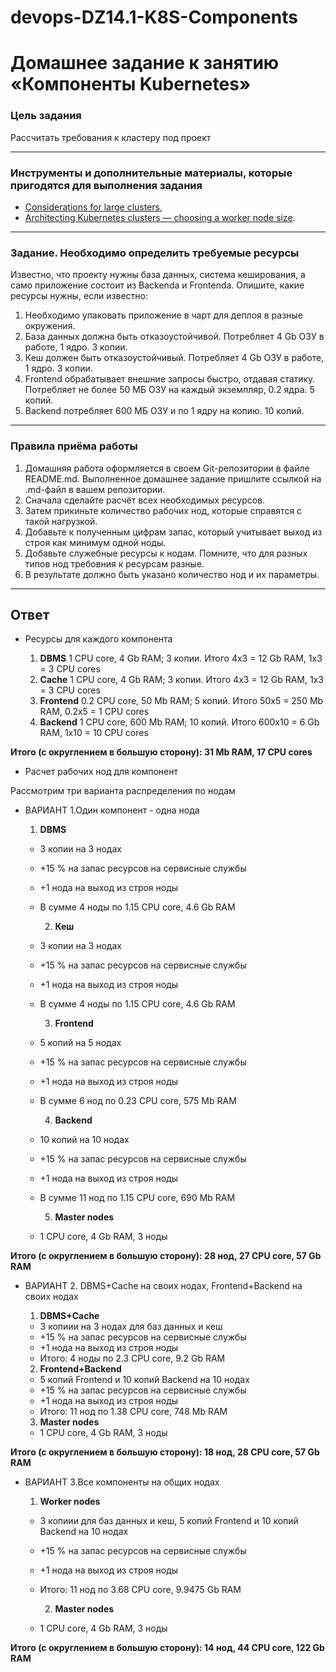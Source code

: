 # devops-DZ14.1-K8S-Components

# Домашнее задание к занятию «Компоненты Kubernetes»

### Цель задания

Рассчитать требования к кластеру под проект

------

### Инструменты и дополнительные материалы, которые пригодятся для выполнения задания

- [Considerations for large clusters](https://kubernetes.io/docs/setup/best-practices/cluster-large/),
- [Architecting Kubernetes clusters — choosing a worker node size](https://learnk8s.io/kubernetes-node-size).

------

### Задание. Необходимо определить требуемые ресурсы

Известно, что проекту нужны база данных, система кеширования, а само приложение состоит из Backendа и Frontendа. Опишите, какие ресурсы нужны, если известно:

1. Необходимо упаковать приложение в чарт для деплоя в разные окружения.
2. База данных должна быть отказоустойчивой. Потребляет 4 Gb ОЗУ в работе, 1 ядро. 3 копии.
3. Кеш должен быть отказоустойчивый. Потребляет 4 Gb ОЗУ в работе, 1 ядро. 3 копии.
4. Frontend обрабатывает внешние запросы быстро, отдавая статику. Потребляет не более 50 МБ ОЗУ на каждый экземпляр, 0.2 ядра. 5 копий.
5. Backend потребляет 600 МБ ОЗУ и по 1 ядру на копию. 10 копий.

----

### Правила приёма работы

1. Домашняя работа оформляется в своем Git-репозитории в файле README.md. Выполненное домашнее задание пришлите ссылкой на .md-файл в вашем репозитории.
2. Сначала сделайте расчёт всех необходимых ресурсов.
3. Затем прикиньте количество рабочих нод, которые справятся с такой нагрузкой.
4. Добавьте к полученным цифрам запас, который учитывает выход из строя как минимум одной ноды.
5. Добавьте служебные ресурсы к нодам. Помните, что для разных типов нод требовния к ресурсам разные.
6. В результате должно быть указано количество нод и их параметры.

------

## Ответ

- Ресурсы для каждого компонента

  1. **DBMS**
    1 CPU core, 4 Gb RAM; 3 копии. Итого 4х3 = 12 Gb RAM, 1x3 = 3 CPU cores
  2. **Cache**
    1 CPU core, 4 Gb RAM; 3 копии. Итого 4х3 = 12 Gb RAM, 1x3 = 3 CPU cores
  3. **Frontend**
    0.2 CPU core, 50 Mb RAM; 5 копий. Итого 50х5 = 250 Mb RAM, 0.2x5 = 1 CPU cores
  4. **Backend**
    1 CPU core, 600 Mb RAM; 10 копий. Итого 600х10 = 6 Gb RAM, 1x10 = 10 CPU cores

**Итого (с округлением в большую сторону): 31 Mb RAM, 17 CPU cores**

- Расчет рабочих нод для компонент

Рассмотрим три варианта распределения по нодам

- ВАРИАНТ 1.Один компонент - одна нода

    1. **DBMS**
  - 3 копии на 3 нодах
  - +15 % на запас ресурсов на сервисные службы
  - +1 нода на выход из строя ноды
  - В сумме 4 ноды по 1.15 CPU core, 4.6 Gb RAM

    2. **Кеш**
  - 3 копии на 3 нодах
  - +15 % на запас ресурсов на сервисные службы
  - +1 нода на выход из строя ноды
  - В сумме 4 ноды по 1.15 CPU core, 4.6 Gb RAM

    3. **Frontend**
  - 5 копий на 5 нодах
  - +15 % на запас ресурсов на сервисные службы
  - +1 нода на выход из строя ноды
  - В сумме 6 нод по 0.23 CPU core, 575 Mb RAM

    4. **Backend**
  - 10 копий на 10 нодах
  - +15 % на запас ресурсов на сервисные службы
  - +1 нода на выход из строя ноды
  - В сумме 11 нод по 1.15 CPU core, 690 Mb RAM

    5. **Master nodes**
  - 1 CPU core, 4 Gb RAM, 3 ноды

**Итого (с округлением в большую сторону): 28 нод, 27 CPU core, 57 Gb RAM**

- ВАРИАНТ 2. DBMS+Cache на своих нодах, Frontend+Backend на своих нодах

  1. **DBMS+Cache**
  - 3 копиии на 3 нодах для баз данных и кеш
  - +15 % на запас ресурсов на сервисные службы
  - +1 нода на выход из строя ноды
  - Итого: 4 ноды по 2.3 CPU core, 9.2 Gb RAM

  2. **Frontend+Backend**
  - 5 копий Frontend и 10 копий Backend на 10 нодах
  - +15 % на запас ресурсов на сервисные службы
  - +1 нода на выход из строя ноды
  - Итого: 11 нод по 1.38 CPU core, 748 Mb RAM

  3. **Master nodes**
  - 1 CPU core, 4 Gb RAM, 3 ноды

**Итого (с округлением в большую сторону): 18 нод, 28 CPU core, 57 Gb RAM**

- ВАРИАНТ 3.Все компоненты на общих нодах

    1. **Worker nodes**
  - 3 копиии для баз данных и кеш, 5 копий Frontend и 10 копий Backend на 10 нодах
  - +15 % на запас ресурсов на сервисные службы
  - +1 нода на выход из строя ноды
  - Итого: 11 нод по 3.68 CPU core, 9.9475 Gb RAM

    2. **Master nodes**
  - 1 CPU core, 4 Gb RAM, 3 ноды

**Итого (с округлением в большую сторону): 14 нод, 44 CPU core, 122 Gb RAM**
